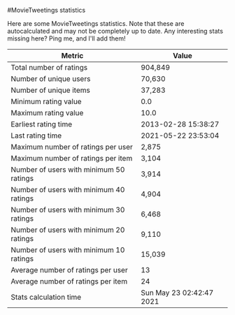 #MovieTweetings statistics

Here are some MovieTweetings statistics. Note that these are autocalculated and may not be completely up to date. Any interesting stats missing here? Ping me, and I'll add them!

Metric | Value
--- | ---
Total number of ratings                 | 904,849
Number of unique users                  | 70,630
Number of unique items                  | 37,283
Minimum rating value                    | 0.0
Maximum rating value                    | 10.0
Earliest rating time                    | 2013-02-28 15:38:27
Last rating time                        | 2021-05-22 23:53:04
Maximum number of ratings per user      | 2,875
Maximum number of ratings per item      | 3,104
Number of users with minimum 50 ratings | 3,914
Number of users with minimum 40 ratings | 4,904
Number of users with minimum 30 ratings | 6,468
Number of users with minimum 20 ratings | 9,110
Number of users with minimum 10 ratings | 15,039
Average number of ratings per user      | 13
Average number of ratings per item      | 24
Stats calculation time                  | Sun May 23 02:42:47 2021

